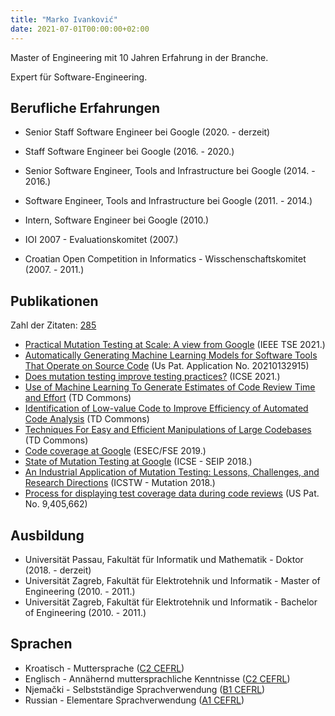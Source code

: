 ```yaml
---
title: "Marko Ivanković"
date: 2021-07-01T00:00:00+02:00
---
```


Master of Engineering mit 10 Jahren Erfahrung in der Branche.

Expert für Software-Engineering.

## Berufliche Erfahrungen

*  Senior Staff Software Engineer bei Google (2020. - derzeit)

*  Staff Software Engineer bei Google (2016. - 2020.)

*  Senior Software Engineer, Tools and Infrastructure bei Google (2014. - 2016.)

*  Software Engineer, Tools and Infrastructure bei Google (2011. - 2014.)

*  Intern, Software Engineer bei Google (2010.)

*  IOI 2007 - Evaluationskomitet (2007.)

*  Croatian Open Competition in Informatics - Wisschenschaftskomitet (2007. -
   2011.)

## Publikationen

Zahl der Zitaten: [285](https://scholar.google.com/citations?user=Xy_seyYAAAAJ)

*  [Practical Mutation Testing at Scale: A view from Google](https://ieeexplore.ieee.org/document/9524503) (IEEE TSE 2021.)
*  [Automatically Generating Machine Learning Models for Software Tools That Operate on Source Code](https://appft.uspto.gov/netacgi/nph-Parser?Sect1=PTO1&Sect2=HITOFF&p=1&u=/netahtml/PTO/srchnum.html&r=1&f=G&l=50&d=PG01&s1=20210132915.PGNR.) (Us Pat. Application No. 20210132915)
*  [Does mutation testing improve testing practices?](https://conf.researchr.org/details/icse-2021/icse-2021-papers/70/Does-mutation-testing-improve-testing-practices-) (ICSE 2021.)
*  [Use of Machine Learning To Generate Estimates of Code Review Time and Effort](https://www.tdcommons.org/dpubs_series/3923/) (TD Commons)
*  [Identification of Low-value Code to Improve Efficiency of Automated Code Analysis](https://www.tdcommons.org/dpubs_series/3922/) (TD Commons)
*  [Techniques For Easy and Efficient Manipulations of Large Codebases](https://www.tdcommons.org/dpubs_series/3574/) (TD Commons)
*  [Code coverage at Google](https://research.google/pubs/pub48413.pdf) (ESEC/FSE 2019.)
*  [State of Mutation Testing at Google](https://research.google/pubs/pub46584.pdf) (ICSE - SEIP 2018.)
*  [An Industrial Application of Mutation Testing: Lessons, Challenges, and Research Directions](https://people.cs.umass.edu/~rjust/publ/industrial_mutation_icst_2018.pdf) (ICSTW - Mutation 2018.)
*  [Process for displaying test coverage data during code reviews](http://patft.uspto.gov/netacgi/nph-Parser?Sect1=PTO1&Sect2=HITOFF&d=PALL&p=1&u=%2Fnetahtml%2FPTO%2Fsrchnum.htm&r=1&f=G&l=50&s1=9,405,662.PN.&OS=PN/9,405,662&RS=PN/9,405,662) (US Pat. No. 9,405,662)

## Ausbildung

*  Universität Passau, Fakultät für Informatik und Mathematik - Doktor (2018. - derzeit)
*  Universität Zagreb, Fakultät für Elektrotehnik und Informatik - Master of Engineering (2010. - 2011.)
*  Universität Zagreb, Fakultät für Elektrotehnik und Informatik - Bachelor of Engineering (2010. - 2011.)

## Sprachen

*  Kroatisch - Muttersprache ([C2 CEFRL](https://en.wikipedia.org/wiki/Common_European_Framework_of_Reference_for_Languages))
*  Englisch - Annähernd muttersprachliche Kenntnisse ([C2 CEFRL](https://en.wikipedia.org/wiki/Common_European_Framework_of_Reference_for_Languages))
*  Njemački - Selbstständige Sprachverwendung ([B1 CEFRL](https://en.wikipedia.org/wiki/Common_European_Framework_of_Reference_for_Languages))
*  Russian - Elementare Sprachverwendung ([A1 CEFRL](https://en.wikipedia.org/wiki/Common_European_Framework_of_Reference_for_Languages))
